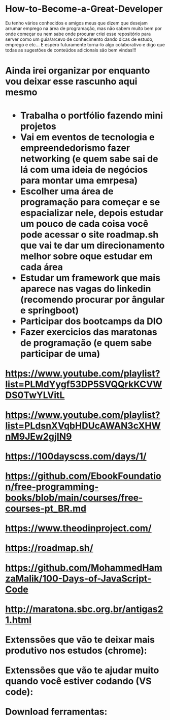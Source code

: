 # How-to-Become-a-Great-Developer
Eu tenho vários conhecidos e amigos meus que dizem que desejam arrumar emprego na área de programação, mas não sabem muito bem por onde começar ou nem sabe onde procurar criei esse repositório para server como um guia/arcevo de conhecimento dando dicas de estudo, emprego e etc... E espero futuramente torna-lo algo colaborativo e digo que todas as sugestões de conteúdos adicionais são bem vindas!!!







<h1>Ainda irei organizar por enquanto vou deixar esse rascunho aqui mesmo<h1>

- Trabalha o portfólio fazendo mini projetos
- Vai em eventos de tecnologia e empreendedorismo fazer networking (e quem sabe  sai de lá com uma ideia de negócios para montar uma emrpesa)
- Escolher uma área de programação para começar e se espacializar nele, depois estudar um pouco de cada coisa você pode acessar o site roadmap.sh que vai te dar um direcionamento melhor sobre oque estudar em cada área
- Estudar um framework que mais aparece nas vagas do linkedin (recomendo procurar por ângular e springboot)
- Participar dos bootcamps da DIO
- Fazer exercicios das maratonas de programação (e quem sabe participar de uma)

https://www.youtube.com/playlist?list=PLMdYygf53DP5SVQQrkKCVWDS0TwYLVitL
  
https://www.youtube.com/playlist?list=PLdsnXVqbHDUcAWAN3cXHWnM9JEw2gjIN9

https://100dayscss.com/days/1/

https://github.com/EbookFoundation/free-programming-books/blob/main/courses/free-courses-pt_BR.md

https://www.theodinproject.com/
  
https://roadmap.sh/
  
https://github.com/MohammedHamzaMalik/100-Days-of-JavaScript-Code
  
http://maratona.sbc.org.br/antigas21.html

Extenssões que vão te deixar mais produtivo nos estudos (chrome):
  
Extenssões que vão te ajudar muito quando você estiver codando (VS code):
  
Download ferramentas:
  

